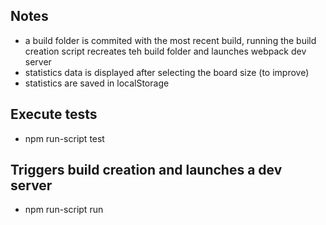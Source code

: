 ## Notes

- a build folder is commited with the most recent build, running the build creation script recreates teh build folder and launches webpack dev server
- statistics data is displayed after selecting the board size (to improve)
- statistics are saved in localStorage

## Execute tests
- npm run-script test

## Triggers build creation and launches a dev server
- npm run-script run 
